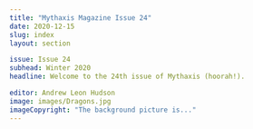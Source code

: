 ```yaml
---
title: "Mythaxis Magazine Issue 24"
date: 2020-12-15
slug: index
layout: section

issue: Issue 24
subhead: Winter 2020
headline: Welcome to the 24th issue of Mythaxis (hoorah!).

editor: Andrew Leon Hudson
image: images/Dragons.jpg
imageCopyright: "The background picture is..."
---
```


